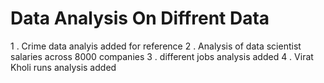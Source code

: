 # Data Analysis On Diffrent Data

1 . Crime data analyis added for reference
2 . Analysis of data scientist salaries across 8000 companies
3 . different jobs analysis added
4 . Virat Kholi runs analysis added

